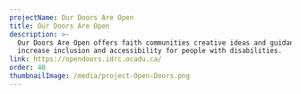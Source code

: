 ```yaml
---
projectName: Our Doors Are Open
title: Our Doors Are Open
description: >-
  Our Doors Are Open offers faith communities creative ideas and guidance to
  increase inclusion and accessibility for people with disabilities.
link: https://opendoors.idrc.ocadu.ca/
order: 40
thumbnailImage: /media/project-Open-Doors.png
---
```

